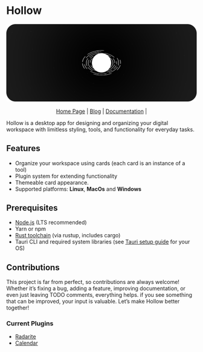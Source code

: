 # Hollow

![Hollow Banner](https://github.com/hollow-app/hollow/blob/main/src/assets/banner.png)

<div align="center">
    <a href="https://hollow-space.vercel.app/">Home Page</a> |
    <a href="https://hollow-space.vercel.app/blog">Blog</a> |
    <a href="https://hollow-space.vercel.app/documentation/">Documentation</a> |
</div>

Hollow is a desktop app for designing and organizing your digital workspace with limitless styling, tools, and functionality for everyday tasks. 

## Features
- Organize your workspace using cards (each card is an instance of a tool)
- Plugin system for extending functionality
- Themeable card appearance.
- Supported platforms: **Linux**, **MacOs** and **Windows**

## Prerequisites
- [Node.js](https://nodejs.org/) (LTS recommended)
- Yarn or npm
- [Rust toolchain](https://www.rust-lang.org/tools/install) (via rustup, includes cargo)
- Tauri CLI and required system libraries (see [Tauri setup guide](https://tauri.app/start/prerequisites/) for your OS)

## Contributions

This project is far from perfect, so contributions are always welcome! Whether it’s fixing a bug, adding a feature, improving documentation, or even just leaving TODO comments, everything helps. if you see something that can be improved, your input is valuable. Let’s make Hollow better together!


### Current Plugins

- [Radarite](https://github.com/Ryusufe/radarite)
- [Calendar](https://github.com/ryusufe/Calendar)
